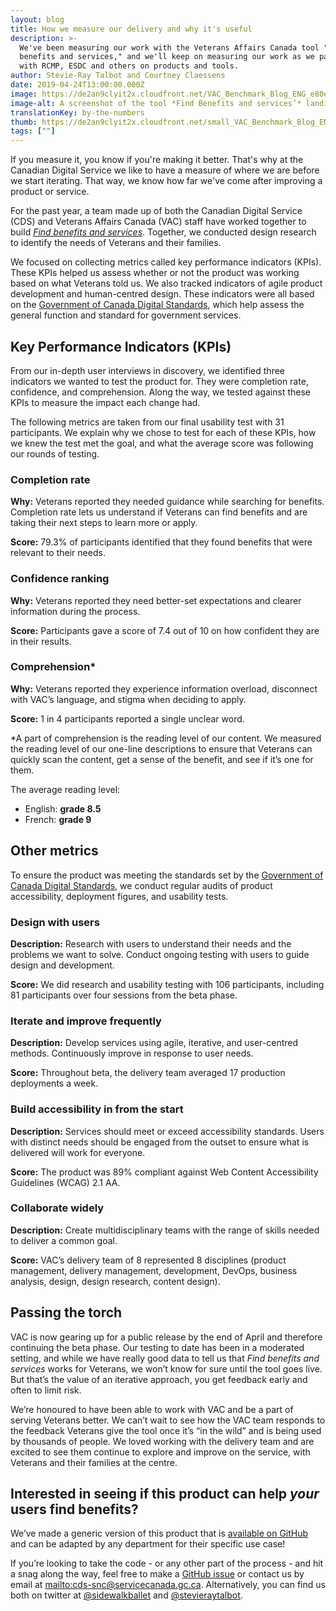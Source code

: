```yaml
---
layout: blog
title: How we measure our delivery and why it's useful
description: >-
  We've been measuring our work with the Veterans Affairs Canada tool "Find
  benefits and services," and we'll keep on measuring our work as we partner
  with RCMP, ESDC and others on products and tools.
author: Stevie-Ray Talbot and Courtney Claessens
date: 2019-04-24T13:00:00.000Z
image: https://de2an9clyit2x.cloudfront.net/VAC_Benchmark_Blog_ENG_e80e8464a0.jpg
image-alt: A screenshot of the tool *Find Benefits and services’* landing page.
translationKey: by-the-numbers
thumb: https://de2an9clyit2x.cloudfront.net/small_VAC_Benchmark_Blog_ENG_e80e8464a0.jpg
tags: [""]
---
```

If you measure it, you know if you're making it better. That's why at the Canadian Digital Service we like to have a measure of where we are before we start iterating. That way, we know how far we've come after improving a product or service.

For the past year, a team made up of both the Canadian Digital Service (CDS) and Veterans Affairs Canada (VAC) staff have worked together to build [_Find benefits and services_](https://github.com/veteransaffairscanada/vac-benefits-directory). Together, we conducted design research to identify the needs of Veterans and their families.

We focused on collecting metrics called key performance indicators (KPIs). These KPIs helped us assess whether or not the product was working based on what Veterans told us. We also tracked indicators of agile product development and human-centred design. These indicators were all based on the [Government of Canada Digital Standards](https://www.canada.ca/en/government/system/digital-government/government-canada-digital-standards.html), which help assess the general function and standard for government services.

## Key Performance Indicators (KPIs)

From our in-depth user interviews in discovery, we identified three indicators we wanted to test the product for. They were completion rate, confidence, and comprehension. Along the way, we tested against these KPIs to measure the impact each change had.

The following metrics are taken from our final usability test with 31 participants. We explain why we chose to test for each of these KPIs, how we knew the test met the goal, and what the average score was following our rounds of testing.

### Completion rate

**Why:** Veterans reported they needed guidance while searching for benefits. Completion rate lets us understand if Veterans can find benefits and are taking their next steps to learn more or apply.

**Score:** 79.3% of participants identified that they found benefits that were relevant to their needs.

### Confidence ranking

**Why:** Veterans reported they need better-set expectations and clearer information during the process.

**Score:** Participants gave a score of 7.4 out of 10 on how confident they are in their results.

### Comprehension*

**Why:** Veterans reported they experience information overload, disconnect with VAC’s language, and stigma when deciding to apply.

**Score:** 1 in 4 participants reported a single unclear word.

\*A part of comprehension is the reading level of our content. We measured the reading level of our one-line descriptions to ensure that Veterans can quickly scan the content, get a sense of the benefit, and see if it’s one for them.

The average reading level:

* English: **grade 8.5**
* French: **grade 9**

## Other metrics

To ensure the product was meeting the standards set by the [Government of Canada Digital Standards](https://www.canada.ca/en/government/system/digital-government/government-canada-digital-standards.html), we conduct regular audits of product accessibility, deployment figures, and usability tests.

### Design with users

**Description:** Research with users to understand their needs and the problems we want to solve. Conduct ongoing testing with users to guide design and development.

**Score:** We did research and usability testing with 106 participants, including 81 participants over four sessions from the beta phase.

### Iterate and improve frequently

**Description:** Develop services using agile, iterative, and user-centred methods. Continuously improve in response to user needs.

**Score:** Throughout beta, the delivery team averaged 17 production deployments a week.

### Build accessibility in from the start

**Description:** Services should meet or exceed accessibility standards. Users with distinct needs should be engaged from the outset to ensure what is delivered will work for everyone.

**Score:** The product was 89% compliant against Web Content Accessibility Guidelines (WCAG) 2.1 AA.

### Collaborate widely

**Description:** Create multidisciplinary teams with the range of skills needed to deliver a common goal.

**Score:** VAC’s delivery team of 8 represented 8 disciplines (product management, delivery management, development, DevOps, business analysis, design, design research, content design).

## Passing the torch

VAC is now gearing up for a public release by the end of April and therefore continuing the beta phase. Our testing to date has been in a moderated setting, and while we have really good data to tell us that *Find benefits and services* works for Veterans, we won’t know for sure until the tool goes live. But that’s the value of an iterative approach, you get feedback early and often to limit risk.

We’re honoured to have been able to work with VAC and be a part of serving Veterans better. We can’t wait to see how the VAC team responds to the feedback Veterans give the tool once it’s “in the wild” and is being used by thousands of people. We loved working with the delivery team and are excited to see them continue to explore and improve on the service, with Veterans and their families at the centre.

## Interested in seeing if this product can help _your_ users find benefits?

We’ve made a generic version of this product that is [available on GitHub](https://github.com/cds-snc/find-benefits-and-services) and can be adapted by any department for their specific use case!

If you’re looking to take the code - or any other part of the process - and hit a snag along the way, feel free to make a [GitHub issue](https://github.com/cds-snc/find-benefits-and-services/issues) or contact us by email at <mailto:cds-snc@servicecanada.gc.ca>. Alternatively, you can find us both on twitter at [@sidewalkballet](https://twitter.com/sidewalkballet) and [@stevieraytalbot](https://twitter.com/StevieRayTalbot).
